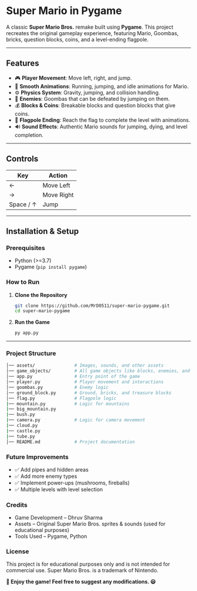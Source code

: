 # **Super Mario in Pygame**

A classic **Super Mario Bros.** remake built using **Pygame**. This project recreates the original gameplay experience, featuring Mario, Goombas, bricks, question blocks, coins, and a level-ending flagpole.

---

## **Features**
- 🎮 **Player Movement**: Move left, right, and jump.
- 🏃 **Smooth Animations**: Running, jumping, and idle animations for Mario.
- ⚙️ **Physics System**: Gravity, jumping, and collision handling.
- 👾 **Enemies**: Goombas that can be defeated by jumping on them.
- 💰 **Blocks & Coins**: Breakable blocks and question blocks that give coins.
- 🚩 **Flagpole Ending**: Reach the flag to complete the level with animations.
- 🔊 **Sound Effects**: Authentic Mario sounds for jumping, dying, and level completion.

---

## **Controls**
| Key | Action |
|------|--------|
| ← | Move Left |
| → | Move Right |
| Space / ↑ | Jump |

---

## **Installation & Setup**
### **Prerequisites**
- Python (>=3.7)
- Pygame (`pip install pygame`)

### **How to Run**
1. **Clone the Repository**
   ```sh
   git clone https://github.com/MrD0511/super-mario-pygame.git
   cd super-mario-pygame

   ```
2. **Run the Game**
   ```sh
   py app.py
   ```
---

### **Project Structure**

```sh
│── assets/               # Images, sounds, and other assets
│── game_objects/         # All game objects like blocks, enemies, and flag
│── app.py                # Entry point of the game
│── player.py             # Player movement and interactions
│── goombas.py            # Enemy logic
│── ground_block.py       # Ground, bricks, and treasure blocks
│── flag.py               # Flagpole logic
|── mountain.py           # Logic for mountains
|── big_mountain.py
|── bush.py
|── camera.py             # Logic for camera movement
|── cloud.py
|── castle.py
|── tube.py
│── README.md             # Project documentation
```


### **Future Improvements**

- ✅ Add pipes and hidden areas
- ✅ Add more enemy types
- ✅ Implement power-ups (mushrooms, fireballs)
- ✅ Multiple levels with level selection


### **Credits**

- Game Development – Dhruv Sharma
- Assets – Original Super Mario Bros. sprites & sounds (used for educational purposes)
- Tools Used – Pygame, Python


### **License**

This project is for educational purposes only and is not intended for commercial use.
Super Mario Bros. is a trademark of Nintendo.

**🚀 Enjoy the game! Feel free to suggest any modifications. 😃**